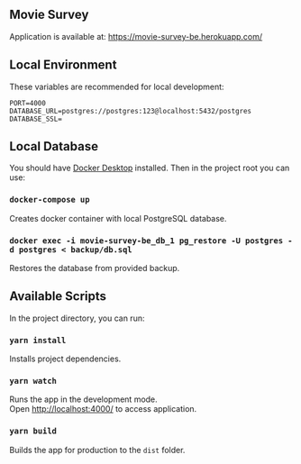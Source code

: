 ## Movie Survey

Application is available at: https://movie-survey-be.herokuapp.com/

## Local Environment

These variables are recommended for local development:

```
PORT=4000
DATABASE_URL=postgres://postgres:123@localhost:5432/postgres
DATABASE_SSL=
```

## Local Database

You should have [Docker Desktop](https://www.docker.com/products/docker-desktop/) installed.
Then in the project root you can use:

### `docker-compose up`

Creates docker container with local PostgreSQL database.

### `docker exec -i movie-survey-be_db_1 pg_restore -U postgres -d postgres < backup/db.sql`

Restores the database from provided backup.

## Available Scripts

In the project directory, you can run:

### `yarn install`

Installs project dependencies.

### `yarn watch`

Runs the app in the development mode.\
Open [http://localhost:4000/](http://[::1]:4000/) to access application.

### `yarn build`

Builds the app for production to the `dist` folder.
